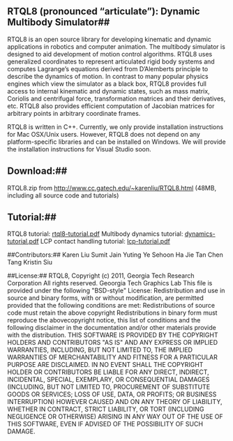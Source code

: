 ## RTQL8 (pronounced “articulate”): Dynamic Multibody Simulator##

RTQL8 is an open source library for developing kinematic and dynamic applications in robotics and computer animation. The multibody simulator is designed to aid development of motion control algorithms. RTQL8 uses generalized coordinates to represent articulated rigid body systems and computes Lagrange’s equations derived from D’Alemberts principle to describe the dynamics of motion. In contrast to many popular physics engines which view the simulator as a black box, RTQL8 provides full access to internal kinematic and dynamic states, such as mass matrix, Coriolis and centrifugal force, transformation matrices and their derivatives, etc. RTQL8 also provides efficient computation of Jacobian matrices for arbitrary points in arbitrary coordinate frames.

RTQL8 is written in C++. Currently, we only provide installation instructions for Mac OSX/Unix users. However, RTQL8 does not depend on any platform-specific libraries and can be installed on Windows. We will provide the installation instructions for Visual Studio soon.

## Download:##
RTQL8.zip from http://www.cc.gatech.edu/~karenliu/RTQL8.html
(48MB, including all source code and tutorials)

## Tutorial:##
RTQL8 tutorial: <a href="http://www.cc.gatech.edu/~karenliu/RTQL8_files/rtql8-tutorial.pdf">rtql8-tutorial.pdf</a>
Multibody dynamics tutorial: <a href>dynamics-tutorial.pdf</a>
LCP contact handling tutorial: <a href>lcp-tutorial.pdf</a>

##Contributors:##
Karen Liu
Sumit Jain
Yuting Ye
Sehoon Ha
Jie Tan
Chen Tang
Kristin Siu

##License:##
RTQL8, Copyright (c) 2011, Georgia Tech Research Corporation
All rights reserved.
Geoorgia Tech Graphics Lab
This file is provided under the following "BSD-style" License:
Redistribution and use in source and binary forms, with or without modification, are permitted provided that the following conditions are met:
Redistributions of source code must retain the above copyright
Redistributions in binary form must reproduce the abovecopyright notice, this list of conditions and the following disclaimer in the documentation and/or other materials provide with the distribution.
THIS SOFTWARE IS PROVIDED BY THE COPYRIGHT HOLDERS AND CONTRIBUTORS "AS IS" AND ANY EXPRESS OR IMPLIED WARRANTIES, INCLUDING, BUT NOT LIMITED TO, THE IMPLIED WARRANTIES OF MERCHANTABILITY AND FITNESS FOR A PARTICULAR PURPOSE ARE DISCLAIMED. IN NO EVENT SHALL THE COPYRIGHT HOLDER OR CONTRIBUTORS BE LIABLE FOR ANY DIRECT, INDIRECT, INCIDENTAL, SPECIAL, EXEMPLARY, OR CONSEQUENTIAL DAMAGES (INCLUDING, BUT NOT  LIMITED TO, PROCUREMENT OF SUBSTITUTE GOODS OR SERVICES; LOSS OF USE, DATA, OR PROFITS; OR BUSINESS INTERRUPTION) HOWEVER CAUSED AND ON ANY THEORY OF LIABILITY, WHETHER IN CONTRACT, STRICT LIABILITY, OR TORT (INCLUDING NEGLIGENCE OR OTHERWISE) ARISING IN ANY WAY OUT OF THE USE OF THIS SOFTWARE, EVEN IF ADVISED OF THE POSSIBILITY OF SUCH DAMAGE.


